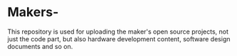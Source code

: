 # Makers-
This repository is used for uploading the maker's open source projects, not just the code part, but also hardware development content, software design documents and so on.
